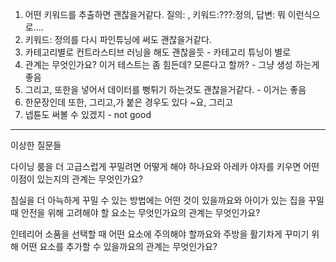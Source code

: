 1. 어떤 키워드를 추출하면 괜찮을거같다.
	질의: , 키워드:???:정의, 답변:
	뭐 이런식으로....
2. 키워드: 정의를 다시 파인튜닝에 써도 괜찮을거같다.
3. 카테고리별로 컨트라스티브 러닝을 해도 괜찮을듯 - 카테고리 튜닝이 별로
4. 관계는 무엇인가요? 이거 테스트는 좀 힘든데?
	모른다고 할까? - 그냥 생성 하는게 좋음
5. 그리고, 또한을 넣어서 데이터를 뻥튀기 하는것도 괜찮을거같다. - 이거는 좋음
6. 한문장인데 또한, 그리고,가 붙은 경우도 있다
	~요, 그리고
7. 넵튠도 써볼 수 있겠지 - not good

---

이상한 질문들

다이닝 룸을 더 고급스럽게 꾸밀려면 어떻게 해야 하나요와 아레카 야자를 키우면 어떤 이점이 있는지의 관계는 무엇인가요?

침실을 더 아늑하게 꾸밀 수 있는 방법에는 어떤 것이 있을까요와 아이가 있는 집을 꾸밀 때 안전을 위해 고려해야 할 요소는 무엇인가요의 관계는 무엇인가요?

인테리어 소품을 선택할 때 어떤 요소에 주의해야 할까요와 주방을 활기차게 꾸미기 위해 어떤 요소를 추가할 수 있을까요의 관계는 무엇인가요?